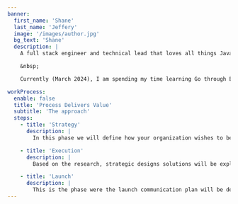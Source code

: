 ```yaml
---
banner:
  first_name: 'Shane'
  last_name: 'Jeffery'
  image: '/images/author.jpg'
  bg_text: 'Shane'
  description: |
    A full stack engineer and technical lead that loves all things Javascript with special emphasis on the React (Redux / RTK, React Query, Apollo, NextJS, Astro) and Node ecosystems (Express, GraphQL, NestJS).  

    &nbsp;

    Currently (March 2024), I am spending my time learning Go through Educative.io to further my ability to run the full-stack.

workProcess:
  enable: false
  title: 'Process Delivers Value'
  subtitle: 'The approach'
  steps:
    - title: 'Strategy'
      description: |
        In this phase we will define how your organization wishes to be perceived by consumers. What do you want people to think about your product or service?

    - title: 'Execution'
      description: |
        Based on the research, strategic designs solutions will be explored. Multiple route will be presented and the selected will be further developed.

    - title: 'Launch'
      description: |
        This is the phase were the launch communication plan will be developed. The key messages will be defined and tailored to the audience of the brand intact.
---
```

